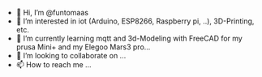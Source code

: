 - 👋 Hi, I’m @funtomaas
- 👀 I’m interested in iot (Arduino, ESP8266, Raspberry pi, ..), 3D-Printing,  etc. 
- 🌱 I’m currently learning mqtt and 3d-Modeling with FreeCAD for my prusa Mini+ and my Elegoo Mars3 pro...
- 💞️ I’m looking to collaborate on ...
- 📫 How to reach me ...

<!---
funtomaas/funtomaas is a ✨ special ✨ repository because its `README.md` (this file) appears on your GitHub profile.
You can click the Preview link to take a look at your changes.
--->
